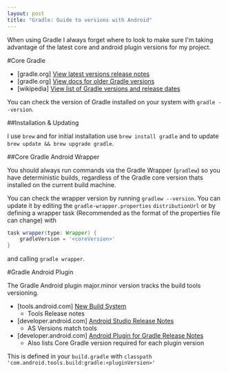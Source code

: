 ```yaml
---
layout: post
title: "Gradle: Guide to versions with Android"
---
```


When using Gradle I always forget where to look to make sure I'm taking advantage of the latest core and android plugin versions for my project. 

#Core Gradle

- [gradle.org] [View latest versions release notes](https://docs.gradle.org/current/release-notes)
- [gradle.org] [View docs for older Gradle versions](http://gradle.org/gradle-download/)
- [wikipedia] [View list of Gradle versions and release dates](https://en.wikipedia.org/wiki/Gradle)

You can check the version of Gradle installed on your system with `gradle --version`. 

##Installation & Updating

I use `brew` and for initial installation use `brew install gradle` and to update `brew update && brew upgrade gradle`.

##Core Gradle Android Wrapper

You should always run commands via the Gradle Wrapper (`gradlew`) so you have deterministic builds, regardless of the Gradle core version thats installed on the current build machine.

You can check the wrapper version by running `gradlew --version`. You can update it by editing the `gradle-wrapper.properties` `distributionUrl` or by defining a wrapper task (Recommended as the format of the properties file can change) with

```gradle
task wrapper(type: Wrapper) {
    gradleVersion = '<coreVersion>'
}
```

and calling `gradle wrapper`.

#Gradle Android Plugin

The Gradle Android plugin major.minor version tracks the build tools versioning.

- [tools.android.com] [New Build System](http://tools.android.com/tech-docs/new-build-system)
  - Tools Release notes
- [developer.android.com] [Android Studio Release Notes](https://developer.android.com/studio/releases/index.html)
  - AS Versions match tools
- [developer.android.com] [Android Plugin for Gradle Release Notes](https://developer.android.com/studio/releases/gradle-plugin.html)
  - Also lists Core Gradle version required for each plugin version

This is defined in your `build.gradle` with `classpath 'com.android.tools.build:gradle:<pluginVersion>'`
